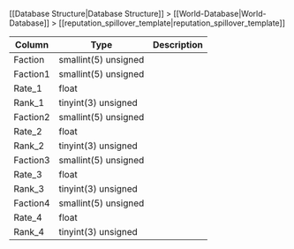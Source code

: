 [[Database Structure|Database Structure]] > [[World-Database|World-Database]] > [[reputation_spillover_template|reputation_spillover_template]]

Column | Type | Description
--- | --- | ---
Faction | smallint(5) unsigned | 
Faction1 | smallint(5) unsigned | 
Rate_1 | float | 
Rank_1 | tinyint(3) unsigned | 
Faction2 | smallint(5) unsigned | 
Rate_2 | float | 
Rank_2 | tinyint(3) unsigned | 
Faction3 | smallint(5) unsigned | 
Rate_3 | float | 
Rank_3 | tinyint(3) unsigned | 
Faction4 | smallint(5) unsigned | 
Rate_4 | float | 
Rank_4 | tinyint(3) unsigned | 
